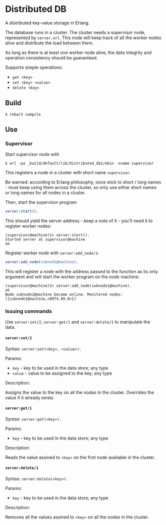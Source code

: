 # Distributed DB

A distributed key-value storage in Erlang.

The database runs in a cluster. The cluster needs a supervisor node, represented by `server.erl`.
This node will keep track of all the worker nodes alive and distribute the load between them.

As long as there is at least one worker node alive, the data integrity and operation consistency should be guaranteed.

Supports simple operations:

* `get <key>`
* `set <key> <value>`
* `delete <key>`

## Build

    $ rebar3 compile

## Use

### Supervisor

Start supervisor node with

    $ erl -pa _build/default/lib/distributed_db1/ebin -sname supervisor

This registers a node in a cluster with short name `supervisor`.

Be warned: according to Erlang philosophy, once stick to short / long names -
must keep using them across the cluster, so only use either short names or long names for all nodes in a cluster.

Then, start the supervisor program

```erl
server:start().
```

This should yield the server address - keep a note of it - you'll need it to register worker nodes:

```
(supervisor@machine)1> server:start().
Started server at supervisor@machine
ok
```

Register worker node with `server:add_node/1`:

```erl
server:add_node(subnod1@machine).
```

This will register a node with the address passed to the function as its only argument and will start the worker program on the node machine:

```
(supervisor@machine)2> server:add_node(subnode1@machine).
ok
Node subnode1@machine became online. Monitored nodes: [{subnode1@machine,<8974.89.0>}]
```

### Issuing commands

Use `server:set/2`, `server:get/1` and `server:delete/1` to manipulate the data.

#### `server:set/2`

Syntax: `server:set(<key>, <value>).`

Params:

* `key` - key to be used in the data store; any type
* `value` - value to be assigned to the key; any type

Description:

Assigns the value to the key on all the nodes in the cluster.
Overrides the value if it already exists.

#### `server:get/1`

Syntax: `server:get(<key>).`

Params:

* `key` - key to be used in the data store; any type

Description:

Reads the value assined to `<key>` on the first node available in the cluster.

#### `server:delete/1`

Syntax: `server:delete(<key>).`

Params:

* `key` - key to be used in the data store; any type

Description:

Removes all the values assined to `<key>` on all the nodes in the cluster.
